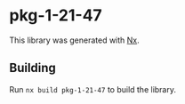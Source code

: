 # pkg-1-21-47

This library was generated with [Nx](https://nx.dev).

## Building

Run `nx build pkg-1-21-47` to build the library.
